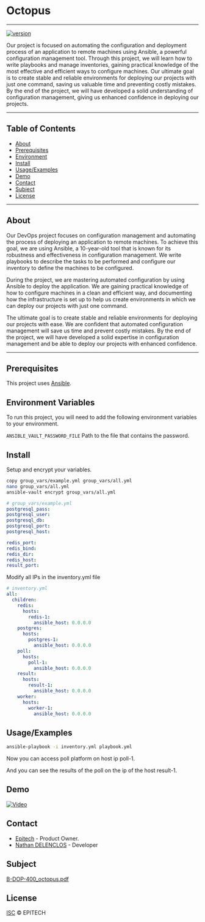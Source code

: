 
# Octopus
***
[![version](https://img.shields.io/badge/Version-1.0-vert)](https://github.com/Nathandelenclos/Octopus)

Our project is focused on automating the configuration and deployment process of an application to remote machines using Ansible, a powerful configuration management tool. Through this project, we will learn how to write playbooks and manage inventories, gaining practical knowledge of the most effective and efficient ways to configure machines. Our ultimate goal is to create stable and reliable environments for deploying our projects with just one command, saving us valuable time and preventing costly mistakes. By the end of the project, we will have developed a solid understanding of configuration management, giving us enhanced confidence in deploying our projects.

***
## Table of Contents

-  [About](#about)
-  [Prerequisites](#prerequisites)
-  [Environment](#env)
-  [Install](#installation)
-  [Usage/Examples](#usage)
-  [Demo](#demo)
-  [Contact](#contact)
-  [Subject](#subject)
-  [License](#license)
***

## About
<div id="about"></div>
Our DevOps project focuses on configuration management and automating the process of deploying an application to remote machines. To achieve this goal, we are using Ansible, a 10-year-old tool that is known for its robustness and effectiveness in configuration management. We write playbooks to describe the tasks to be performed and configure our inventory to define the machines to be configured.

During the project, we are mastering automated configuration by using Ansible to deploy the application. We are gaining practical knowledge of how to configure machines in a clean and efficient way, and documenting how the infrastructure is set up to help us create environments in which we can deploy our projects with just one command.

The ultimate goal is to create stable and reliable environments for deploying our projects with ease. We are confident that automated configuration management will save us time and prevent costly mistakes. By the end of the project, we will have developed a solid expertise in configuration management and be able to deploy our projects with enhanced confidence.
***
## Prerequisites
<div id="prerequisites"></div>

This project uses [Ansible](https://www.ansible.com/). 

## Environment Variables
<div id="env"></div>

To run this project, you will need to add the following environment variables to your environment.

`ANSIBLE_VAULT_PASSWORD_FILE` Path to the file that contains the password.


## Install
<div id="installation"></div>

Setup and encrypt your variables.

```bash
copy group_vars/example.yml group_vars/all.yml
nano group_vars/all.yml
ansible-vault encrypt group_vars/all.yml
```

```yml
# group_vars/example.yml
postgresql_pass:
postgresql_user:
postgresql_db:
postgresql_port:
postgresql_host:

redis_port:
redis_bind:
redis_dir:
redis_host:
result_port:
```
    
Modify all IPs in the inventory.yml file

```yml
# inventory.yml
all:
  children:
    redis:
      hosts:
        redis-1:
          ansible_host: 0.0.0.0
    postgres:
      hosts:
        postgres-1:
          ansible_host: 0.0.0.0
    poll:
      hosts:
        poll-1:
          ansible_host: 0.0.0.0
    result:
      hosts:
        result-1:
          ansible_host: 0.0.0.0 
    worker:
      hosts:
        worker-1:
          ansible_host: 0.0.0.0

```

## Usage/Examples
<div id="usage"></div>

```bash
ansible-playbook -i inventory.yml playbook.yml
```

Now you can access poll platform on host ip poll-1.

And you can see the results of the poll on the ip of the host result-1.

## Demo
<div id="demo"></div>

[![Video](https://zupimages.net/up/23/14/vos3.png)](https://youtu.be/3BQnNwuDkA4)
 
## Contact
<div id="contact"></div>

-  [Epitech](https://www.epitech.eu/) - Product Owner.
-  [Nathan DELENCLOS](mailto:nathan.delenclos@epitech.eu) - Developer

## Subject
<div id="subject"></div>

[B-DOP-400_octopus.pdf](https://github.com/Nathandelenclos/Octopus/blob/main/B-DOP-400_octopus.pdf) 

## License
<div id="license"></div>

[ISC](LICENSE) © EPITECH
